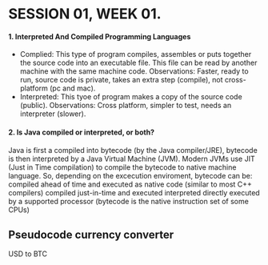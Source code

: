 # SESSION 01, WEEK 01.
  #### **1. Interpreted And Compiled Programming Languages**
  - Complied: 
    This type of program compiles, assembles or puts together the source code into an executable file. This file       can be read by another machine with the same machine code. Observations: Faster, ready to run, source code is private,       takes an extra step (compile), not cross-platform (pc and mac).
  - Interpreted: This tyoe of program makes a copy of the source code (public). Observations: Cross platform, simpler to        test, needs an interpreter (slower).
    
  #### **2. Is Java compiled or interpreted, or both?**
  Java is first a compiled into bytecode (by the Java compiler/JRE), bytecode is then interpreted by a Java Virtual            Machine (JVM). Modern JVMs use JIT (Just in Time compilation) to compile the bytecode to native machine language.
     So, depending on the excecution enviroment, bytecode can be:
      compiled ahead of time and executed as native code (similar to most C++ compilers)
      compiled just-in-time and executed
      interpreted
      directly executed by a supported processor (bytecode is the native instruction set of some CPUs)
      
## **Pseudocode currency converter**

USD to BTC
